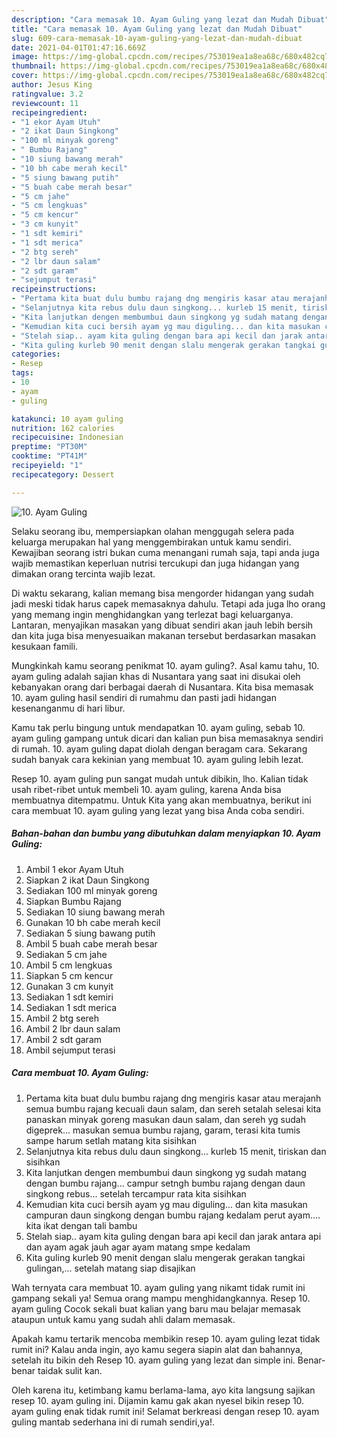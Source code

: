 ```yaml
---
description: "Cara memasak 10. Ayam Guling yang lezat dan Mudah Dibuat"
title: "Cara memasak 10. Ayam Guling yang lezat dan Mudah Dibuat"
slug: 609-cara-memasak-10-ayam-guling-yang-lezat-dan-mudah-dibuat
date: 2021-04-01T01:47:16.669Z
image: https://img-global.cpcdn.com/recipes/753019ea1a8ea68c/680x482cq70/10-ayam-guling-foto-resep-utama.jpg
thumbnail: https://img-global.cpcdn.com/recipes/753019ea1a8ea68c/680x482cq70/10-ayam-guling-foto-resep-utama.jpg
cover: https://img-global.cpcdn.com/recipes/753019ea1a8ea68c/680x482cq70/10-ayam-guling-foto-resep-utama.jpg
author: Jesus King
ratingvalue: 3.2
reviewcount: 11
recipeingredient:
- "1 ekor Ayam Utuh"
- "2 ikat Daun Singkong"
- "100 ml minyak goreng"
- " Bumbu Rajang"
- "10 siung bawang merah"
- "10 bh cabe merah kecil"
- "5 siung bawang putih"
- "5 buah cabe merah besar"
- "5 cm jahe"
- "5 cm lengkuas"
- "5 cm kencur"
- "3 cm kunyit"
- "1 sdt kemiri"
- "1 sdt merica"
- "2 btg sereh"
- "2 lbr daun salam"
- "2 sdt garam"
- "sejumput terasi"
recipeinstructions:
- "Pertama kita buat dulu bumbu rajang dng mengiris kasar atau merajanh semua bumbu rajang kecuali daun salam, dan sereh setalah selesai kita panaskan minyak goreng masukan daun salam, dan sereh yg sudah digeprek... masukan semua bumbu rajang, garam, terasi kita tumis sampe harum setlah matang kita sisihkan"
- "Selanjutnya kita rebus dulu daun singkong... kurleb 15 menit, tiriskan dan sisihkan"
- "Kita lanjutkan dengen membumbui daun singkong yg sudah matang dengan bumbu rajang... campur setngh bumbu rajang dengan daun singkong rebus... setelah tercampur rata kita sisihkan"
- "Kemudian kita cuci bersih ayam yg mau diguling... dan kita masukan campuran daun singkong dengan bumbu rajang kedalam perut ayam.... kita ikat dengan tali bambu"
- "Stelah siap.. ayam kita guling dengan bara api kecil dan jarak antara api dan ayam agak jauh agar ayam matang smpe kedalam"
- "Kita guling kurleb 90 menit dengan slalu mengerak gerakan tangkai gulingan,... setelah matang siap disajikan"
categories:
- Resep
tags:
- 10
- ayam
- guling

katakunci: 10 ayam guling 
nutrition: 162 calories
recipecuisine: Indonesian
preptime: "PT30M"
cooktime: "PT41M"
recipeyield: "1"
recipecategory: Dessert

---
```



![10. Ayam Guling](https://img-global.cpcdn.com/recipes/753019ea1a8ea68c/680x482cq70/10-ayam-guling-foto-resep-utama.jpg)

Selaku seorang ibu, mempersiapkan olahan menggugah selera pada keluarga merupakan hal yang menggembirakan untuk kamu sendiri. Kewajiban seorang istri bukan cuma menangani rumah saja, tapi anda juga wajib memastikan keperluan nutrisi tercukupi dan juga hidangan yang dimakan orang tercinta wajib lezat.

Di waktu  sekarang, kalian memang bisa mengorder hidangan yang sudah jadi meski tidak harus capek memasaknya dahulu. Tetapi ada juga lho orang yang memang ingin menghidangkan yang terlezat bagi keluarganya. Lantaran, menyajikan masakan yang dibuat sendiri akan jauh lebih bersih dan kita juga bisa menyesuaikan makanan tersebut berdasarkan masakan kesukaan famili. 



Mungkinkah kamu seorang penikmat 10. ayam guling?. Asal kamu tahu, 10. ayam guling adalah sajian khas di Nusantara yang saat ini disukai oleh kebanyakan orang dari berbagai daerah di Nusantara. Kita bisa memasak 10. ayam guling hasil sendiri di rumahmu dan pasti jadi hidangan kesenanganmu di hari libur.

Kamu tak perlu bingung untuk mendapatkan 10. ayam guling, sebab 10. ayam guling gampang untuk dicari dan kalian pun bisa memasaknya sendiri di rumah. 10. ayam guling dapat diolah dengan beragam cara. Sekarang sudah banyak cara kekinian yang membuat 10. ayam guling lebih lezat.

Resep 10. ayam guling pun sangat mudah untuk dibikin, lho. Kalian tidak usah ribet-ribet untuk membeli 10. ayam guling, karena Anda bisa membuatnya ditempatmu. Untuk Kita yang akan membuatnya, berikut ini cara membuat 10. ayam guling yang lezat yang bisa Anda coba sendiri.

<!--inarticleads1-->

##### Bahan-bahan dan bumbu yang dibutuhkan dalam menyiapkan 10. Ayam Guling:

1. Ambil 1 ekor Ayam Utuh
1. Siapkan 2 ikat Daun Singkong
1. Sediakan 100 ml minyak goreng
1. Siapkan  Bumbu Rajang
1. Sediakan 10 siung bawang merah
1. Gunakan 10 bh cabe merah kecil
1. Sediakan 5 siung bawang putih
1. Ambil 5 buah cabe merah besar
1. Sediakan 5 cm jahe
1. Ambil 5 cm lengkuas
1. Siapkan 5 cm kencur
1. Gunakan 3 cm kunyit
1. Sediakan 1 sdt kemiri
1. Sediakan 1 sdt merica
1. Ambil 2 btg sereh
1. Ambil 2 lbr daun salam
1. Ambil 2 sdt garam
1. Ambil sejumput terasi




<!--inarticleads2-->

##### Cara membuat 10. Ayam Guling:

1. Pertama kita buat dulu bumbu rajang dng mengiris kasar atau merajanh semua bumbu rajang kecuali daun salam, dan sereh setalah selesai kita panaskan minyak goreng masukan daun salam, dan sereh yg sudah digeprek... masukan semua bumbu rajang, garam, terasi kita tumis sampe harum setlah matang kita sisihkan
1. Selanjutnya kita rebus dulu daun singkong... kurleb 15 menit, tiriskan dan sisihkan
1. Kita lanjutkan dengen membumbui daun singkong yg sudah matang dengan bumbu rajang... campur setngh bumbu rajang dengan daun singkong rebus... setelah tercampur rata kita sisihkan
1. Kemudian kita cuci bersih ayam yg mau diguling... dan kita masukan campuran daun singkong dengan bumbu rajang kedalam perut ayam.... kita ikat dengan tali bambu
1. Stelah siap.. ayam kita guling dengan bara api kecil dan jarak antara api dan ayam agak jauh agar ayam matang smpe kedalam
1. Kita guling kurleb 90 menit dengan slalu mengerak gerakan tangkai gulingan,... setelah matang siap disajikan




Wah ternyata cara membuat 10. ayam guling yang nikamt tidak rumit ini gampang sekali ya! Semua orang mampu menghidangkannya. Resep 10. ayam guling Cocok sekali buat kalian yang baru mau belajar memasak ataupun untuk kamu yang sudah ahli dalam memasak.

Apakah kamu tertarik mencoba membikin resep 10. ayam guling lezat tidak rumit ini? Kalau anda ingin, ayo kamu segera siapin alat dan bahannya, setelah itu bikin deh Resep 10. ayam guling yang lezat dan simple ini. Benar-benar taidak sulit kan. 

Oleh karena itu, ketimbang kamu berlama-lama, ayo kita langsung sajikan resep 10. ayam guling ini. Dijamin kamu gak akan nyesel bikin resep 10. ayam guling enak tidak rumit ini! Selamat berkreasi dengan resep 10. ayam guling mantab sederhana ini di rumah sendiri,ya!.

